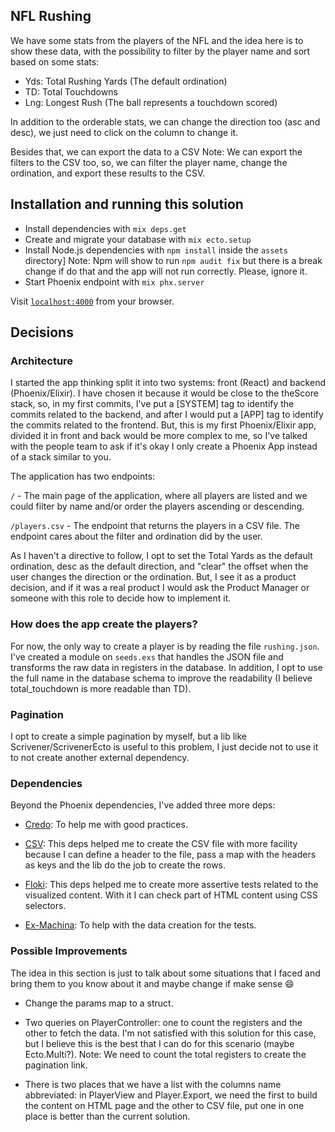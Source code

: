 ## NFL Rushing

We have some stats from the players of the NFL and the idea here is to show these data, with the possibility to filter by the player name and sort based on some stats:

- Yds: Total Rushing Yards (The default ordination)
- TD: Total Touchdowns
- Lng: Longest Rush (The ball represents a touchdown scored)

In addition to the orderable stats, we can change the direction too (asc and desc), we just need to click on the column to change it.

Besides that, we can export the data to a CSV
Note: We can export the filters to the CSV too, so, we can filter the player name, change the ordination, and export these results to the CSV.

## Installation and running this solution

* Install dependencies with `mix deps.get`
* Create and migrate your database with `mix ecto.setup`
* Install Node.js dependencies with `npm install` inside the `assets` directory]
Note: Npm will show to run `npm audit fix` but there is a break change if do that and the app will not run correctly. Please, ignore it.
* Start Phoenix endpoint with `mix phx.server`

Visit [`localhost:4000`](http://localhost:4000) from your browser.

## Decisions

### Architecture

I started the app thinking split it into two systems: front (React) and backend (Phoenix/Elixir). I have chosen it because it would be close to the theScore stack, so, in my first commits, I've put a [SYSTEM] tag to identify the commits related to the backend, and after I would put a [APP] tag to identify the commits related to the frontend. But, this is my first Phoenix/Elixir app, divided it in front and back would be more complex to me, so I've talked with the people team to ask if it's okay  I only create a Phoenix App instead of a stack similar to you.

The application has two endpoints:

`/` - The main page of the application, where all players are listed and we could filter by name and/or order the players ascending or descending.

`/players.csv` - The endpoint that returns the players in a CSV file. The endpoint cares about the filter and ordination did by the user.

As I haven't a directive to follow, I opt to set the Total Yards as the default ordination, desc as the default direction, and "clear"   the offset when the user changes the direction or the ordination. But, I see it as a product decision, and if it was a real product I would ask the Product Manager or someone with this role to decide how to implement it.

### How does the app create the players?

For now, the only way to create a player is by reading the file `rushing.json`. I've created a module on `seeds.exs` that handles the JSON file and transforms the raw data in registers in the database. In addition, I opt to use the full name in the database schema to improve the readability (I believe total_touchdown is more readable than TD).

### Pagination

I opt to create a simple pagination by myself, but a lib like Scrivener/ScrivenerEcto is useful to this problem, I just decide not to use it to not create another external dependency. 

### Dependencies

Beyond the Phoenix dependencies, I've added three more deps:

* [Credo](https://github.com/rrrene/credo): To help me with good practices.

* [CSV](https://github.com/beatrichartz/csv): This deps helped me to create the CSV file with more facility because I can define a header to the file, pass a map with the headers as keys and the lib do the job to create the rows. 

* [Floki](https://github.com/philss/floki): This deps helped me to create more assertive tests related to the visualized content. 
With it I can check part of HTML content using CSS selectors.

* [Ex-Machina](https://github.com/thoughtbot/ex_machina): To help with the data creation for the tests.

### Possible Improvements

The idea in this section is just to talk about some situations that I faced and bring them to you know about it and maybe change if make sense :smile:

* Change the params map to a struct.

* Two queries on PlayerController: one to count the registers and the other to fetch the data.
I'm not satisfied with this solution for this case, but I believe this is the best that I can do for this scenario (maybe Ecto.Multi?).
Note: We need to count the total registers to create the pagination link.

* There is two places that we have a list with the columns name abbreviated: in PlayerView and Player.Export, we need the first to build the content on HTML page and the other to CSV file, put one in one place is better than the current solution.  

